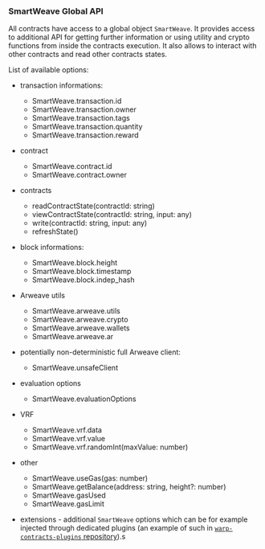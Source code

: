 ### SmartWeave Global API

All contracts have access to a global object `SmartWeave`. It provides access to additional API for getting further information or using utility and crypto functions from inside the contracts execution. It also allows to interact with other contracts and read other contracts states.

List of available options:

* transaction informations:
  - SmartWeave.transaction.id
  - SmartWeave.transaction.owner
  - SmartWeave.transaction.tags
  - SmartWeave.transaction.quantity
  - SmartWeave.transaction.reward

* contract
  - SmartWeave.contract.id
  - SmartWeave.contract.owner

* contracts
  - readContractState(contractId: string)
  - viewContractState(contractId: string, input: any)
  - write(contractId: string, input: any)
  - refreshState()

* block informations:
  - SmartWeave.block.height
  - SmartWeave.block.timestamp
  - SmartWeave.block.indep_hash

* Arweave utils
  - SmartWeave.arweave.utils
  - SmartWeave.arweave.crypto
  - SmartWeave.arweave.wallets
  - SmartWeave.arweave.ar

* potentially non-deterministic full Arweave client:
  - SmartWeave.unsafeClient

* evaluation options
  - SmartWeave.evaluationOptions

* VRF
  - SmartWeave.vrf.data
  - SmartWeave.vrf.value
  - SmartWeave.vrf.randomInt(maxValue: number)

* other
  - SmartWeave.useGas(gas: number)
  - SmartWeave.getBalance(address: string, height?: number)
  - SmartWeave.gasUsed
  - SmartWeave.gasLimit

* extensions - additional `SmartWeave` options which can be for example injected through dedicated plugins (an example of such in [`warp-contracts-plugins` repository](https://github.com/warp-contracts/warp-contracts-plugins)).s
